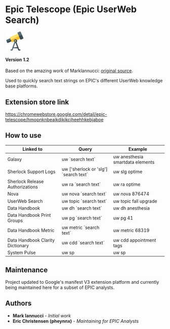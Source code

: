 # Epic Telescope (Epic UserWeb Search)

<img align="center" width="60" src="./.github/telescope.png"/>

#### Version 1.2

Based on the amazing work of Marklannucci: [original source](https://github.com/MarkIannucci/ChromeUserWebSearchExtension).

Used to quickly search text strings on EPIC's different UserWeb knowledge base platforms.

## Extension store link

https://chromewebstore.google.com/detail/epic-telescope/hmopnknbeaikdikikcjheehhkebjaboe

## How to use

| Linked to                        | Query                                   | Example                          |
| -------------------------------- | --------------------------------------- | -------------------------------- |
| Galaxy                           | uw \`search text\`                      | uw anesthesia smartdata elements |
| Sherlock Support Logs            | uw ['sherlock or 'slg'] \`search text\` | uw slg optime                    |
| Sherlock Release Authorizations  | uw ra \`search text\`                   | uw ra optime                     |
| Nova                             | uw nova \`search text\`                 | uw nova 876474                   |
| UserWeb Search                   | uw topic \`search text\`                | uw topic fall upgrade            |
| Data Handbook                    | uw dh \`search text\`                   | uw dh anesthesia                 |
| Data Handbook Print Groups       | uw pg \`search text\`                   | uw pg 41                         |
| Data Handbook Metric             | uw metric \`search text\`               | uw metric 68319                  |
| Data Handbook Clarity Dictionary | uw cdd \`search text\`                  | uw cdd appointment tags          |
| System Pulse                     | uw sp                                   | uw sp                            |

## Maintenance

Project updated to Google's manifest V3 extension platform and currently being maintained here for a subset of EPIC analysts.

## Authors

- **Mark Iannucci** - _Initial work_
- **Eric Christensen (pheynnx)** - _Maintaining for EPIC Analysts_
